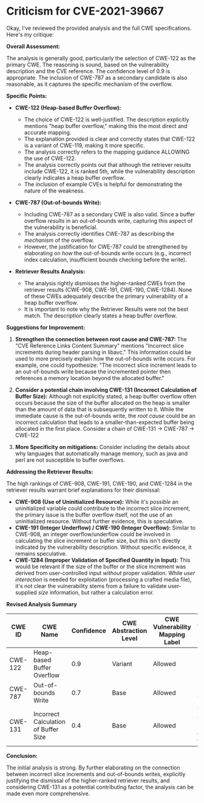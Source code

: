 # Criticism for CVE-2021-39667

Okay, I've reviewed the provided analysis and the full CWE specifications. Here's my critique:

**Overall Assessment:**

The analysis is generally good, particularly the selection of CWE-122 as the primary CWE. The reasoning is sound, based on the vulnerability description and the CVE reference. The confidence level of 0.9 is appropriate.  The inclusion of CWE-787 as a secondary candidate is also reasonable, as it captures the specific mechanism of the overflow.

**Specific Points:**

*   **CWE-122 (Heap-based Buffer Overflow):**
    *   The choice of CWE-122 is well-justified. The description explicitly mentions "heap buffer overflow," making this the most direct and accurate mapping.
    *   The explanation provided is clear and correctly states that CWE-122 is a variant of CWE-119, making it more specific.
    *   The analysis correctly refers to the mapping guidance ALLOWING the use of CWE-122.
    *   The analysis correctly points out that although the retriever results include CWE-122, it is ranked 5th, while the vulnerability description clearly indicates a heap buffer overflow.
    *   The inclusion of example CVEs is helpful for demonstrating the nature of the weakness.

*   **CWE-787 (Out-of-bounds Write):**
    *   Including CWE-787 as a secondary CWE is also valid. Since a buffer overflow *results* in an out-of-bounds write, capturing this aspect of the vulnerability is beneficial.
    *   The analysis correctly identifies CWE-787 as describing the *mechanism* of the overflow.
    *   However, the justification for CWE-787 could be strengthened by elaborating on *how* the out-of-bounds write occurs (e.g., incorrect index calculation, insufficient bounds checking before the write).

*   **Retriever Results Analysis:**
    *   The analysis rightly dismisses the higher-ranked CWEs from the retriever results (CWE-908, CWE-191, CWE-190, CWE-1284). None of these CWEs adequately describe the primary vulnerability of a heap buffer overflow.
    *   It is important to note why the Retriever Results were not the best match. The description clearly states a heap buffer overflow.

**Suggestions for Improvement:**

1.  **Strengthen the connection between root cause and CWE-787:**  The "CVE Reference Links Content Summary" mentions "Incorrect slice increments during header parsing in libavc."  This information could be used to more precisely explain how the out-of-bounds write occurs. For example, one could hypothesize: "The incorrect slice increment leads to an out-of-bounds write because the incremented pointer then references a memory location beyond the allocated buffer."

2.  **Consider a potential chain involving CWE-131 (Incorrect Calculation of Buffer Size):** Although not explicitly stated, a heap buffer overflow often occurs because the size of the buffer allocated on the heap is smaller than the amount of data that is subsequently written to it.  While the immediate cause is the out-of-bounds write, the *root cause* could be an incorrect calculation that leads to a smaller-than-expected buffer being allocated in the first place. Consider a chain of CWE-131 -> CWE-787 -> CWE-122

3.  **More Specificity on mitigations:** Consider including the details about why languages that automatically manage memory, such as java and perl are not susceptible to buffer overflows.

**Addressing the Retriever Results:**

The high rankings of CWE-908, CWE-191, CWE-190, and CWE-1284 in the retriever results warrant brief explanations for their dismissal:

*   **CWE-908 (Use of Uninitialized Resource):** While it's *possible* an uninitialized variable could contribute to the incorrect slice increment, the primary issue is the buffer overflow itself, not the use of an uninitialized resource.  Without further evidence, this is speculative.
*   **CWE-191 (Integer Underflow) / CWE-190 (Integer Overflow):** Similar to CWE-908, an integer overflow/underflow *could* be involved in calculating the slice increment or buffer size, but this isn't directly indicated by the vulnerability description. Without specific evidence, it remains speculative.
*   **CWE-1284 (Improper Validation of Specified Quantity in Input):** This would be relevant if the size of the buffer or the slice increment was derived from user-controlled input *without* proper validation. While *user interaction* is needed for exploitation (processing a crafted media file), it's not clear the vulnerability stems from a failure to validate user-supplied *size* information, but rather a calculation error.

**Revised Analysis Summary**

| CWE ID | CWE Name | Confidence | CWE Abstraction Level | CWE Vulnerability Mapping Label | CWE-Vulnerability Mapping Notes |
|---|---|---|---|---|---|
| CWE-122 | Heap-based Buffer Overflow | 0.9 | Variant | Allowed | Primary CWE |
| CWE-787 | Out-of-bounds Write | 0.7 | Base | Allowed | Secondary Candidate |
| CWE-131 | Incorrect Calculation of Buffer Size | 0.4 | Base | Allowed | Tertiary Candidate, possible contributing factor |

**Conclusion:**

The initial analysis is strong. By further elaborating on the connection between incorrect slice increments and out-of-bounds writes, explicitly justifying the dismissal of the higher-ranked retriever results, and considering CWE-131 as a potential contributing factor, the analysis can be made even more comprehensive.